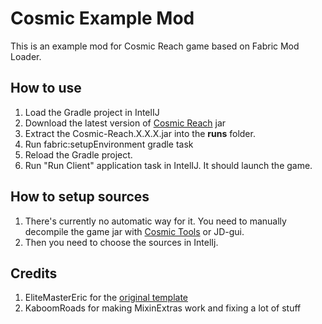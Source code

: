 # Cosmic Example Mod

This is an example mod for Cosmic Reach game based on Fabric Mod Loader.

## How to use

1. Load the Gradle project in IntelIJ
2. Download the latest version of [Cosmic Reach](https://finalforeach.itch.io/cosmic-reach) jar
3. Extract the Cosmic-Reach.X.X.X.jar into the **runs** folder.
4. Run fabric:setupEnvironment gradle task
5. Reload the Gradle project.
6. Run "Run Client" application task in IntelIJ. It should launch the game.

## How to setup sources

1. There's currently no automatic way for it. You need to manually decompile the game jar with [Cosmic Tools](https://github.com/Y2Kwastaken/CosmicTools/) or JD-gui.
2. Then you need to choose the sources in IntelIj.

## Credits

1. EliteMasterEric for the [original template](https://github.com/EliteMasterEric/HelloWorldFabric)
2. KaboomRoads for making MixinExtras work and fixing a lot of stuff
